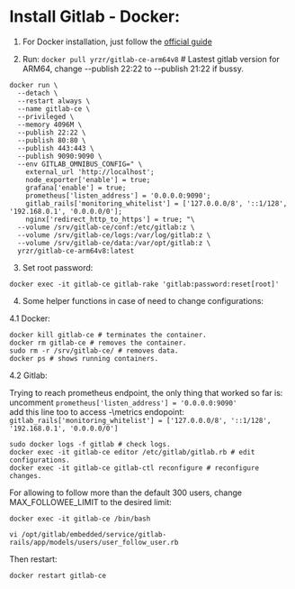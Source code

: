 # Install Gitlab - Docker:
1. For Docker installation, just follow the [official guide](https://docs.docker.com/engine/install/ubuntu/)  

2. Run: `docker pull yrzr/gitlab-ce-arm64v8` # Lastest gitlab version for ARM64, change  --publish 22:22 to  --publish 21:22 if bussy.
```
docker run \
  --detach \
  --restart always \
  --name gitlab-ce \
  --privileged \
  --memory 4096M \
  --publish 22:22 \
  --publish 80:80 \
  --publish 443:443 \
  --publish 9090:9090 \
  --env GITLAB_OMNIBUS_CONFIG=" \
    external_url 'http://localhost';
    node_exporter['enable'] = true;
    grafana['enable'] = true;
    prometheus['listen_address'] = '0.0.0.0:9090';
    gitlab_rails['monitoring_whitelist'] = ['127.0.0.0/8', '::1/128', '192.168.0.1', '0.0.0.0/0'];
    nginx['redirect_http_to_https'] = true; "\
  --volume /srv/gitlab-ce/conf:/etc/gitlab:z \
  --volume /srv/gitlab-ce/logs:/var/log/gitlab:z \
  --volume /srv/gitlab-ce/data:/var/opt/gitlab:z \
  yrzr/gitlab-ce-arm64v8:latest
```
3. Set root password:
```
docker exec -it gitlab-ce gitlab-rake 'gitlab:password:reset[root]'
```

4. Some helper functions in case of need to change configurations:   

4.1 Docker:
```
docker kill gitlab-ce # terminates the container.
docker rm gitlab-ce # removes the container.
sudo rm -r /srv/gitlab-ce/ # removes data.
docker ps # shows running containers.
```
4.2 Gitlab:

Trying to reach prometheus endpoint, the only thing that worked so far is:   
uncomment `prometheus['listen_address'] = '0.0.0.0:9090'`  
add this line too to access \-\metrics endopoint: `gitlab_rails['monitoring_whitelist'] = ['127.0.0.0/8', '::1/128', '192.168.0.1', '0.0.0.0/0']`  

```
sudo docker logs -f gitlab # check logs.
docker exec -it gitlab-ce editor /etc/gitlab/gitlab.rb # edit configurations.
docker exec -it gitlab-ce gitlab-ctl reconfigure # reconfigure changes.
```

For allowing to follow more than the default 300 users, change MAX_FOLLOWEE_LIMIT to the desired limit:

```
docker exec -it gitlab-ce /bin/bash
```
```
vi /opt/gitlab/embedded/service/gitlab-rails/app/models/users/user_follow_user.rb
```

Then restart:
```
docker restart gitlab-ce
```